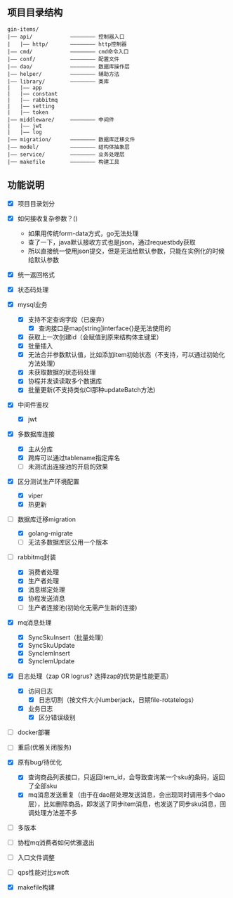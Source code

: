 ## 项目目录结构
```
gin-items/
|── api/            ———————— 控制器入口
|   |—— http/       ———————— http控制器
|—— cmd/            ———————— cmd命令入口
|—— conf/           ———————— 配置文件
|—— dao/            ———————— 数据库操作层
|—— helper/         ———————— 辅助方法
|—— library/        ———————— 类库
|   |—— app
|   |—— constant
|   |—— rabbitmq
|   |—— setting
|   |—— token
|—— middleware/     ———————— 中间件
|   |—— jwt
|   |—— log 
|—— migration/      ———————— 数据库迁移文件
|—— model/          ———————— 结构体抽象层
|—— service/        ———————— 业务处理层
|── makefile        ———————— 构建工具
```

## 功能说明
- [x] 项目目录划分
- [x] 如何接收复杂参数？()
  - 如果用传统form-data方式，go无法处理
  - 查了一下，java默认接收方式也是json，通过requestbdy获取
  - 所以直接统一使用json提交，但是无法给默认参数，只能在实例化的时候给默认参数
- [x] 统一返回格式
- [x] 状态码处理
- [x] mysql业务
  - [x] 支持不定查询字段（已废弃）
    - [x] 查询接口是map\[string\]interface{}是无法使用的
  - [x] 获取上一次创建id（会赋值到原来结构体主键里）
  - [x] 批量插入
  - [x] 无法合并参数默认值，比如添加item初始状态（不支持，可以通过初始化方法处理）
  - [x] 未获取数据的状态码处理
  - [x] 协程并发读读取多个数据库
  - [x] 批量更新(不支持类似CI那种updateBatch方法)
- [x] 中间件鉴权
  - [x] jwt
- [x] 多数据库连接
  - [x] 主从分库 
  - [x] 跨库可以通过tablename指定库名
  - [ ] 未测试出连接池的开启的效果
- [x] 区分测试生产环境配置
  - [x] viper
  - [x] 热更新
- [ ] 数据库迁移migration
  - [x] golang-migrate
  - [ ] 无法多数据库区公用一个版本
- [ ] rabbitmq封装
  - [x] 消费者处理
  - [x] 生产者处理
  - [x] 消息绑定处理
  - [x] 协程发送消息
  - [ ] 生产者连接池(初始化无需产生新的连接)
- [x] mq消息处理
  - [x] SyncSkuInsert（批量处理）
  - [x] SyncSkuUpdate
  - [x] SyncIemInsert
  - [x] SyncIemUpdate
- [x] 日志处理（zap OR logrus? 选择zap的优势是性能更高）
  - [x] 访问日志
    - [x] 日志切割（按文件大小lumberjack，日期file-rotatelogs）
  - [x] 业务日志
    - [x] 区分错误级别
- [ ] docker部署
- [ ] 重启(优雅关闭服务)
- [x] 原有bug/待优化
  - [x] 查询商品列表接口，只返回item_id，会导致查询某一个sku的条码，返回了全部sku
  - [x] mq消息发送重复（由于在dao层处理发送消息，会出现同时调用多个dao层），比如删除商品，即发送了同步item消息，也发送了同步sku消息，回调处理方法差不多
- [ ] 多版本
- [ ] 协程mq消费者如何优雅退出
- [ ] 入口文件调整
- [ ] qps性能对比swoft
- [x] makefile构建

